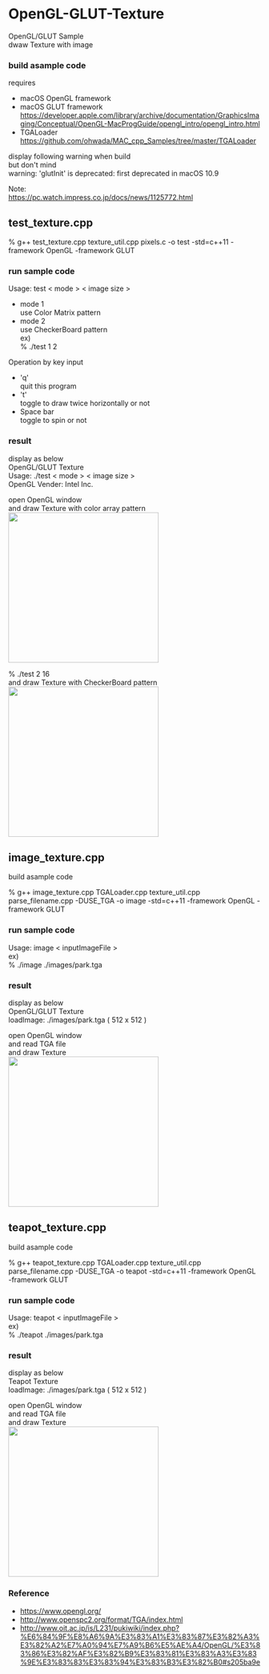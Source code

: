 OpenGL-GLUT-Texture
===============

OpenGL/GLUT Sample <br/>
dwaw Texture with image <br/>

### build asample code 
requires  <br/>
- macOS  OpenGL framework <br/>
- macOS  GLUT framework <br/>
https://developer.apple.com/library/archive/documentation/GraphicsImaging/Conceptual/OpenGL-MacProgGuide/opengl_intro/opengl_intro.html <br/>
- TGALoader <br/>
https://github.com/ohwada/MAC_cpp_Samples/tree/master/TGALoader <br/>

display following warning when build <br/>
but don't mind <br/>
warning: 'glutInit' is deprecated: first deprecated in macOS 10.9

Note: <br/>
https://pc.watch.impress.co.jp/docs/news/1125772.html

## test_texture.cpp <br/>
  % g++ test_texture.cpp texture_util.cpp pixels.c -o test -std=c++11 -framework OpenGL -framework GLUT 

### run sample code
Usage: test \< mode \> \< image size \> <br/>
- mode 1 <br/>
use Color Matrix pattern <br/>
- mode 2 <br/>
use CheckerBoard pattern <br/>
ex)   <br/>
% ./test 1 2 <br/>

Operation by key input <br/>
- 'q' <br/>
quit this program <br/>
- 't' <br/>
toggle to draw twice horizontally or not <br/>
- Space bar <br/>
toggle to spin or not <br/>

### result 
display as below <br/>
OpenGL/GLUT Texture <br/>
Usage: ./test \< mode \> \< image size \> <br/> 
OpenGL Vender: Intel Inc. <br/>

open OpenGL window <br/>
and draw  Texture with color array pattern <br/>
<image src="https://raw.githubusercontent.com/ohwada/MAC_cpp_Samples/master/OpenGL-GLUT-Texture/result/screenshot_test_1_2.png" width="300" /><br/>

% ./test 2 16 <br/>
and draw  Texture with CheckerBoard pattern <br/>
<image src="https://raw.githubusercontent.com/ohwada/MAC_cpp_Samples/master/OpenGL-GLUT-Texture/result/screenshot_test_2_16.png" width="300" /><br/>


## image_texture.cpp
build asample code  <br/>

  % g++ image_texture.cpp TGALoader.cpp texture_util.cpp parse_filename.cpp -DUSE_TGA -o image -std=c++11 -framework OpenGL -framework GLUT 

### run sample code
Usage: image \< inputImageFile \> <br/>
ex) <br/>
 % ./image ./images/park.tga

### result 
display as below <br/>
OpenGL/GLUT Texture <br/>
loadImage: ./images/park.tga ( 512 x 512 ) <br/>


open OpenGL window <br/>
and read TGA file <br/>
and draw  Texture <br/>
<image src="https://raw.githubusercontent.com/ohwada/MAC_cpp_Samples/master/OpenGL-GLUT-Texture/result/screenshot_image_park.png" width="300" /><br/>


## teapot_texture.cpp
build asample code  <br/>

% g++ teapot_texture.cpp TGALoader.cpp  texture_util.cpp parse_filename.cpp -DUSE_TGA -o teapot -std=c++11 -framework OpenGL -framework GLUT 

### run sample code
Usage: teapot \< inputImageFile \> <br/>
ex) <br/>
 % ./teapot ./images/park.tga

### result 
display as below <br/>
Teapot Texture <br/>
loadImage: ./images/park.tga ( 512 x 512 ) <br/>

open OpenGL window <br/>
and read TGA file <br/>
and draw  Texture <br/>
<image src="https://raw.githubusercontent.com/ohwada/MAC_cpp_Samples/master/OpenGL-GLUT-Texture/result/screenshot_teapot_park.png" width="300" /><br/>

### Reference <br/>
- https://www.opengl.org/
- http://www.openspc2.org/format/TGA/index.html
- http://www.oit.ac.jp/is/L231/pukiwiki/index.php?%E6%84%9F%E8%A6%9A%E3%83%A1%E3%83%87%E3%82%A3%E3%82%A2%E7%A0%94%E7%A9%B6%E5%AE%A4/OpenGL/%E3%83%86%E3%82%AF%E3%82%B9%E3%83%81%E3%83%A3%E3%83%9E%E3%83%83%E3%83%94%E3%83%B3%E3%82%B0#s205ba9e


